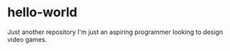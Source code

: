 # hello-world
Just another repository
I'm just an aspiring programmer looking to design video games.
